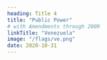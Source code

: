 ```yaml
---
heading: Title 4
title: "Public Power"
# with Amendments through 2009
linkTitle: "Venezuela"
image: "/flags/ve.png"
date: 2020-10-31
---
```

